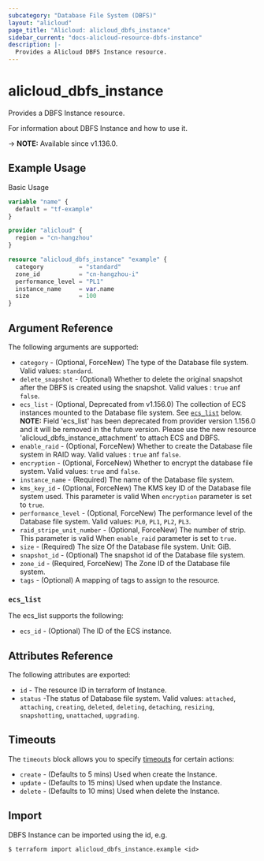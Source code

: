 ```yaml
---
subcategory: "Database File System (DBFS)"
layout: "alicloud"
page_title: "Alicloud: alicloud_dbfs_instance"
sidebar_current: "docs-alicloud-resource-dbfs-instance"
description: |-
  Provides a Alicloud DBFS Instance resource.
---
```


# alicloud_dbfs_instance

Provides a DBFS Instance resource.

For information about DBFS Instance and how to use it.

-> **NOTE:** Available since v1.136.0.

## Example Usage

Basic Usage

```terraform
variable "name" {
  default = "tf-example"
}

provider "alicloud" {
  region = "cn-hangzhou"
}

resource "alicloud_dbfs_instance" "example" {
  category          = "standard"
  zone_id           = "cn-hangzhou-i"
  performance_level = "PL1"
  instance_name     = var.name
  size              = 100
}
```

## Argument Reference

The following arguments are supported:

* `category` - (Optional, ForceNew) The type of the Database file system. Valid values: `standard`.
* `delete_snapshot` - (Optional) Whether to delete the original snapshot after the DBFS is created using the snapshot. Valid values : `true` anf `false`.
* `ecs_list` - (Optional, Deprecated from v1.156.0) The collection of ECS instances mounted to the Database file system. See [`ecs_list`](#ecs_list) below.  **NOTE:** Field 'ecs_list' has been deprecated from provider version 1.156.0 and it will be removed in the future version. Please use the new resource 'alicloud_dbfs_instance_attachment' to attach ECS and DBFS.
* `enable_raid` - (Optional, ForceNew) Whether to create the Database file system in RAID way. Valid values : `true` anf `false`.
* `encryption` - (Optional, ForceNew) Whether to encrypt the database file system. Valid values: `true` and `false`.
* `instance_name` - (Required) The name of the Database file system.
* `kms_key_id` - (Optional, ForceNew) The KMS key ID of the Database file system used. This parameter is valid When `encryption` parameter is set to `true`.
* `performance_level` - (Optional, ForceNew) The performance level of the Database file system. Valid values: `PL0`, `PL1`, `PL2`, `PL3`.
* `raid_stripe_unit_number` - (Optional, ForceNew) The number of strip. This parameter is valid When `enable_raid` parameter is set to `true`.
* `size` - (Required) The size Of the Database file system. Unit: GiB.
* `snapshot_id` - (Optional) The snapshot id of the Database file system.
* `zone_id` - (Required, ForceNew) The Zone ID of the Database file system.
* `tags` - (Optional) A mapping of tags to assign to the resource.


### `ecs_list`

The ecs_list supports the following:

* `ecs_id` - (Optional) The ID of the ECS instance.

## Attributes Reference

The following attributes are exported:

* `id` - The resource ID in terraform of Instance.
* `status` -The status of Database file system. Valid values: `attached`, `attaching`, `creating`, `deleted`, `deleting`, `detaching`, `resizing`, `snapshotting`, `unattached`, `upgrading`.

## Timeouts

The `timeouts` block allows you to specify [timeouts](https://www.terraform.io/docs/configuration-0-11/resources.html#timeouts) for certain actions:

* `create` - (Defaults to 5 mins) Used when create the Instance.
* `update` - (Defaults to 15 mins) Used when update the Instance.
* `delete` - (Defaults to 10 mins) Used when delete the Instance.

## Import

DBFS Instance can be imported using the id, e.g.

```shell
$ terraform import alicloud_dbfs_instance.example <id>
```
